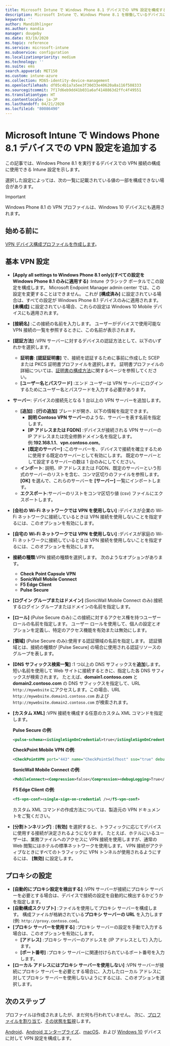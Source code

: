 ```yaml
---
title: Microsoft Intune で Windows Phone 8.1 デバイスでの VPN 設定を構成する - Azure | Microsoft Docs
description: Microsoft Intune で、Windows Phone 8.1 を稼働しているデバイスに対して、仮想プライベート ネットワーク (VPN) 構成設定を使用して VPN 構成プロファイルを追加または作成します。これには、接続の詳細、IP または FQDN アドレスを含めるプロキシ設定、および TCP ポートが含まれます。
keywords: ''
author: MandiOhlinger
ms.author: mandia
manager: dougeby
ms.date: 03/19/2020
ms.topic: reference
ms.service: microsoft-intune
ms.subservice: configuration
ms.localizationpriority: medium
ms.technology: ''
ms.suite: ems
search.appverid: MET150
ms.custom: intune-azure
ms.collection: M365-identity-device-management
ms.openlocfilehash: df05c4b1a7a5ee3f30d33e40620a8a116f508333
ms.sourcegitcommit: 7f17d6eb9dd41b031a6af4148863d2ffc4f49551
ms.translationtype: HT
ms.contentlocale: ja-JP
ms.lasthandoff: 04/21/2020
ms.locfileid: "80086490"
---
```

# <a name="add-vpn-settings-on-windows-phone-81-devices-in-microsoft-intune"></a>Microsoft Intune で Windows Phone 8.1 デバイスでの VPN 設定を追加する

この記事では、Windows Phone 8.1 を実行するデバイスでの VPN 接続の構成に使用できる Intune 設定を示します。 

選択した設定によっては、次の一覧に記載されている値の一部を構成できない場合があります。

>[!IMPORTANT]
>Windows Phone 8.1 の VPN プロファイルは、Windows 10 デバイスにも適用されます。

## <a name="before-you-begin"></a>始める前に

[VPN デバイス構成プロファイルを作成します](vpn-settings-configure.md)。

## <a name="base-vpn-settings"></a>基本 VPN 設定

- **[Apply all settings to Windows Phone 8.1 only]\(すべての設定を Windows Phone 8.1 のみに適用する\)** :Intune クラシック ポータルでこの設定を構成します。 Microsoft Endpoint Manager admin center では、この設定を変更することはできません。 これが **[構成済み]** に設定されている場合は、すべての設定が Windows Phone 8.1 デバイスのみに適用されます。 **[未構成]** に設定されている場合、これらの設定は Windows 10 Mobile デバイスにも適用されます。
- **[接続名]** :この接続の名前を入力します。 ユーザーがデバイスで使用可能な VPN 接続の一覧を参照するときに、この名前が表示されます。
- **[認証方法]** :VPN サーバーに対するデバイスの認証方法として、以下のいずれかを選択します。
  - **証明書**: **[認証証明書]** で、接続を認証するために事前に作成した SCEP または PKCS 証明書プロファイルを選択します。 証明書プロファイルの詳細については、[証明書の構成方法](../protect/certificates-configure.md)に関するページを参照してください。
  - **[ユーザー名とパスワード]** :エンド ユーザーは VPN サーバーにログインするためにユーザー名とパスワードを入力する必要があります。
- **サーバー**: デバイスの接続先となる 1 台以上の VPN サーバーを追加します。
  - **[追加]** : **[行の追加]** ブレードが開き、以下の情報を指定できます。
    - **説明**:**Contoso VPN サーバー**のような、サーバーを表す名前を指定します。
    - **[IP アドレスまたは FQDN]** :デバイスが接続される VPN サーバーの IP アドレスまたは完全修飾ドメイン名を指定します。 例:**192.168.1.1**、**vpn.contoso.com**。
    - **[既定のサーバー]** :このサーバーを、デバイスで接続を確立するために使用する既定のサーバーとして有効にします。 既定のサーバーとして設定するサーバーの数は 1 台のみにしてください。
  - **インポート**: 説明、IP アドレスまたは FQDN、既定のサーバーという形式のサーバーのリストを含む、コンマ区切りのファイルを参照します。 **[OK]** を選んで、これらのサーバーを **[サーバー]** 一覧にインポートします。
  - **エクスポート**:サーバーのリストをコンマ区切り値 (csv) ファイルにエクスポートします。

- **[会社の Wi-Fi ネットワークでは VPN を使用しない]** :デバイスが企業の Wi-Fi ネットワークに接続しているときは VPN 接続を使用しないことを指定するには、このオプションを有効にします。
- **[自宅の Wi-Fi ネットワークでは VPN を使用しない]** :デバイスが家庭の Wi-Fi ネットワークに接続しているときは VPN 接続を使用しないことを指定するには、このオプションを有効にします。

- **接続の種類**:VPN 接続の種類を選択します。 次のようなオプションがあります。
  - **Check Point Capsule VPN**
  - **SonicWall Mobile Connect**
  - **F5 Edge Client**
  - **Pulse Secure**

- **[ログイン グループまたはドメイン]** (SonicWall Mobile Connect のみ):接続するログイン グループまたはドメインの名前を指定します。
- **[ロール]** (Pulse Secure のみ):この接続に対するアクセス権を持つユーザー ロールの名前を指定します。 ユーザー ロールを使用して、個人の設定とオプションを定義し、特定のアクセス機能を有効または無効にします。
- **[領域]** (Pulse Secure のみ):使用する認証領域の名前を指定します。 認証領域とは、接続の種類が [Pulse Secure] の場合に使用される認証リソースのグループを表します。

- **[DNS サフィックス検索一覧]** :1 つ以上の DNS サフィックスを**追加**します。 短い名前を使用して Web サイトに接続するときに、指定した各 DNS サフィックスが検索されます。 たとえば、**domain1.contoso.com** と **domain2.contoso.com** の DNS サフィックスを指定して、URL `http://mywebsite` にアクセスします。この場合、URL `http://mywebsite.domain1.contoso.com` および `http://mywebsite.domain2.contoso.com` が検索されます。

- **[カスタム XML]** :VPN 接続を構成する任意のカスタム XML コマンドを指定します。

  **Pulse Secure の例**:

  ```xml
  <pulse-schema><isSingleSignOnCredential>true</isSingleSignOnCredential></pulse-schema>
  ```

  **CheckPoint Mobile VPN の例**:

  ```xml
  <CheckPointVPN port="443" name="CheckPointSelfhost" sso="true" debug="3" />
  ```

  **SonicWall Mobile Connect の例**:

  ```xml
  <MobileConnect><Compression>false</Compression><debugLogging>True</debugLogging><packetCapture>False</packetCapture></MobileConnect>
  ```

  **F5 Edge Client の例**:

  ```xml
  <f5-vpn-conf><single-sign-on-credential /></f5-vpn-conf>
  ```

  カスタム XML コマンドの作成方法については、製造元の VPN ドキュメントをご覧ください。

- **[分割トンネリング]** : **[有効]** を選択すると、トラフィックに応じてデバイスに使用する接続が決定されるようになります。 たとえば、ホテルにいるユーザーは、業務ファイルへのアクセスに VPN 接続を使用しますが、通常の Web 閲覧にはホテルの標準ネットワークを使用します。 VPN 接続がアクティブなときにすべてのトラフィックに VPN トンネルが使用されるようにするには、 **[無効]** に設定します。

## <a name="proxy-settings"></a>プロキシの設定

- **[自動的にプロキシ設定を検出する]** :VPN サーバーが接続にプロキシ サーバーを必要とする場合は、デバイスで接続の設定を自動的に検出するかどうかを指定します。
- **[自動構成スクリプト]** :ファイルを使用してプロキシ サーバーを構成します。 構成ファイルが格納されている**プロキシ サーバーの URL** を入力します (例: `http://proxy.contoso.com`)。
- **[プロキシ サーバーを使用する]** :プロキシ サーバーの設定を手動で入力する場合は、このオプションを有効にします。
  - **[アドレス]** :プロキシ サーバーのアドレスを (IP アドレスとして) 入力します。
  - **[ポート番号]** :プロキシ サーバーに関連付けられているポート番号を入力します。
- **[ローカル アドレスにはプロキシ サーバーを使用しない]** :VPN サーバーが接続にプロキシ サーバーを必要とする場合に、入力したローカル アドレスに対してプロキシ サーバーを使用しないようにするには、このオプションを選択します。

## <a name="next-steps"></a>次のステップ

プロファイルは作成されましたが、まだ何も行われていません。 次に、[プロファイルを割り当て](device-profile-assign.md)、[その状態を監視](device-profile-monitor.md)します。

[Android](vpn-settings-android.md)、[Android エンタープライズ](vpn-settings-android-enterprise.md)、[macOS](vpn-settings-macos.md)、および [Windows 10](vpn-settings-windows-10.md) デバイスに対して VPN 設定を構成します。
